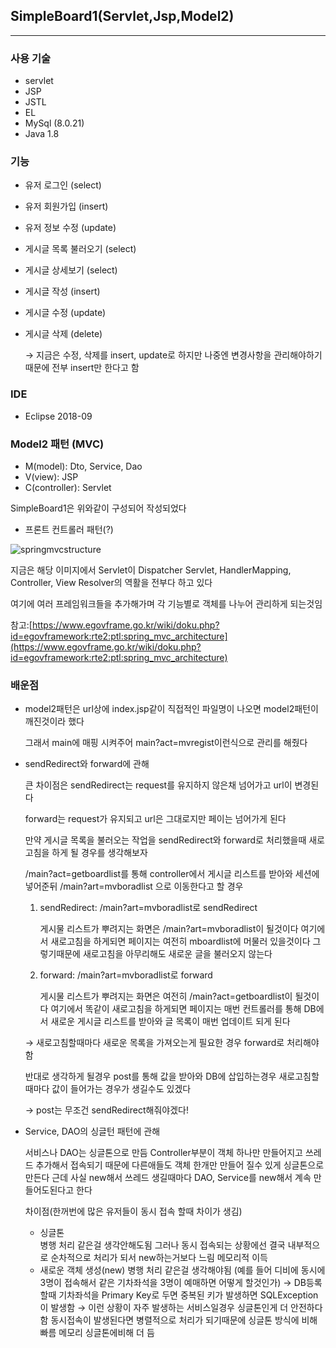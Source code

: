 ## SimpleBoard1(Servlet,Jsp,Model2)

---

### 사용 기술

- servlet
- JSP
- JSTL
- EL
- MySql (8.0.21)
- Java 1.8

### 기능

- 유저 로그인 (select)
- 유저 회원가입 (insert)
- 유저 정보 수정 (update)
- 게시글 목록 불러오기 (select)
- 게시글 상세보기 (select)
- 게시글 작성 (insert)
- 게시글 수정 (update)
- 게시글 삭제 (delete)

    → 지금은 수정, 삭제를 insert, update로 하지만 나중엔 변경사항을 관리해야하기때문에 전부 insert만 한다고 함

### IDE

- Eclipse 2018-09

### Model2 패턴 (MVC)

- M(model): Dto, Service, Dao
- V(view): JSP
- C(controller): Servlet

SimpleBoard1은 위와같이 구성되어 작성되었다

- 프론트 컨트롤러 패턴(?)

![springmvcstructure](https://user-images.githubusercontent.com/37106432/116291278-5b7e3a00-a7cf-11eb-8232-eec573144b1c.jpg)

지금은 해당 이미지에서 Servlet이 Dispatcher Servlet, HandlerMapping, Controller, View Resolver의 역활을 전부다 하고 있다

여기에 여러 프레임워크들을 추가해가며 각 기능별로 객체를 나누어 관리하게 되는것임

참고:[https://www.egovframe.go.kr/wiki/doku.php?id=egovframework:rte2:ptl:spring_mvc_architecture](https://www.egovframe.go.kr/wiki/doku.php?id=egovframework:rte2:ptl:spring_mvc_architecture)

### 배운점

- model2패턴은 url상에 index.jsp같이 직접적인 파일명이 나오면 model2패턴이 깨진것이라 했다

    그래서 main에 매핑 시켜주어 main?act=mvregist이런식으로 관리를 해줬다

- sendRedirect와 forward에 관해

    큰 차이점은 sendRedirect는 request를 유지하지 않은채 넘어가고 url이 변경된다

    forward는 request가 유지되고 url은 그대로지만 페이는 넘어가게 된다

    만약 게시글 목록을 불러오는 작업을 sendRedirect와 forward로 처리했을때 새로고침을 하게 될 경우를 생각해보자

    /main?act=getboardlist를 통해 controller에서 게시글 리스트를 받아와 세션에 넣어준뒤 /main?art=mvboradlist 으로 이동한다고 할 경우 

    1. sendRedirect:  /main?art=mvboradlist로 sendRedirect

        게시물 리스트가 뿌려지는 화면은 /main?art=mvboradlist이 될것이다 여기에서 새로고침을 하게되면 페이지는 여전히 mboardlist에 머물러 있을것이다 그렇기때문에 새로고침을 아무리해도 새로운 글을 불러오지 않는다

    2. forward:  /main?art=mvboradlist로 forward

        게시물 리스트가 뿌려지는 화면은 여전히 /main?act=getboardlist이 될것이다 여기에서 똑같이 새로고침을 하게되면 페이지는 매번 컨트롤러를 통해 DB에서 새로운 게시글 리스트를 받아와 글 목록이 매번 업데이트 되게 된다

    → 새로고침할때마다 새로운 목록을 가져오는게 필요한 경우 forward로 처리해야함

    반대로 생각하게 될경우 post를 통해 값을 받아와 DB에 삽입하는경우 새로고침할때마다 값이 들어가는 경우가 생길수도 있겠다

    → post는 무조건 sendRedirect해줘야겠다!

- Service, DAO의 싱글턴 패턴에 관해

    서비스나 DAO는 싱글톤으로 만듬
    Controller부분이 객체 하나만 만들어지고 쓰레드 추가해서 접속되기 때문에
    다른애들도 객체 한개만 만들어 질수 있게 싱글톤으로 만든다
    근데 사실 new해서 쓰레드 생길때마다 DAO, Service를 new해서 계속 만들어도된다고 한다

    차이점(한꺼번에 많은 유저들이 동시 접속 할때 차이가 생김)

    - 싱글톤	
    병행 처리 같은걸 생각안해도됨
    그러나 동시 접속되는 상황에선 결국 내부적으로 순차적으로 처리가 되서 new하는거보다 느림
    메모리적 이득
    - 새로운 객체 생성(new)
    병행 처리 같은걸 생각해야됨
    (예를 들어 디비에 동시에 3명이 접속해서 같은 기차좌석을 3명이 예매하면 어떻게 할것인가)
    → DB등록할때 기차좌석을 Primary Key로 두면 중복된 키가 발생하면 SQLException이 발생함
    → 이런 상황이 자주 발생하는 서비스일경우 싱글톤인게 더 안전하다함
    동시접속이 발생된다면 병렬적으로 처리가 되기때문에 싱글톤 방식에 비해 빠름
    메모리 싱글톤에비해 더 듬
